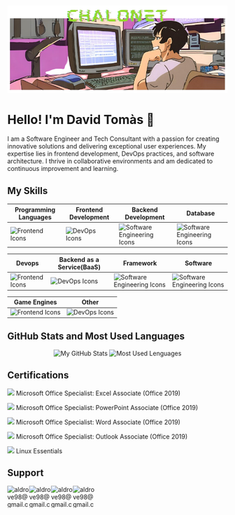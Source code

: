 
<img  src="/logo1.png">

# Hello! I'm David Tomàs :wave:

I am a Software Engineer and Tech Consultant with a passion for creating innovative solutions and delivering exceptional user experiences. My expertise lies in frontend development, DevOps practices, and software architecture. I thrive in collaborative environments and am dedicated to continuous improvement and learning.

## My Skills

<div align="center">
	
| **Programming Languages** | **Frontend Development** | **Backend Development** | **Database** |
|---------------------------|-------------------------|--------------------------|--------------|
|  <img alt="Frontend Icons" src="https://skillicons.dev/icons?i=c,java,javascript,cs,php,python&theme=light&perline=3">  | <img alt="DevOps Icons" src="https://skillicons.dev/icons?i=angular,css,html&theme=light&perline=4"> |  <img alt="Software Engineering Icons" src="https://skillicons.dev/icons?i=nodejs,rabbitmq&theme=light&perline=4"> | <img alt="Software Engineering Icons" src="https://skillicons.dev/icons?i=mongodb,mysql&theme=light&perline=4">

</div>

<div align="center">
	
| **Devops** | **Backend as a Service(BaaS)** | **Framework** | **Software** |
|------------|--------------------------------|---------------|--------------|
|  <img alt="Frontend Icons" src="https://skillicons.dev/icons?i=aws,docker,bash,azure&theme=light&perline=6">  | <img alt="DevOps Icons" src="https://skillicons.dev/icons?i=firebase&theme=light&perline=4"> |  <img alt="Software Engineering Icons" src="https://skillicons.dev/icons?i=dotnet,symfony&theme=light&perline=4"> | <img alt="Software Engineering Icons" src="https://skillicons.dev/icons?i=postman&theme=light&perline=4">

</div>

<div align="center">
	
| **Game Engines** | **Other** 
|------------------|-----------|
|  <img alt="Frontend Icons" src="https://skillicons.dev/icons?i=unity&theme=light&perline=4">  | <img alt="DevOps Icons" src="https://skillicons.dev/icons?i=linux,git,arduino,windows,ubuntu,raspberrypi&theme=light&perline=3"> 

</div>
	
## GitHub Stats and Most Used Languages

<div align="center">
<picture>
<source
  srcset="https://github-readme-stats.vercel.app/api?username=emagrina&show_icons=true&count_private=true&locale=es&custom_title=My%20GitHub%20Stats&theme=github_dark"
  media="(prefers-color-scheme: dark)"
/>
<source
  srcset="https://github-readme-stats.vercel.app/api?username=emagrina&show_icons=true&count_private=true&locale=es&custom_title=My%20GitHub%20Stats&theme=default"
  media="(prefers-color-scheme: light), (prefers-color-scheme: no-preference)"
/>
<img height="165em" src="https://github-readme-stats.vercel.app/api?username=emagrina&show_icons=true" alt="My GitHub Stats"/>
</picture>

<picture>
<source
  srcset="https://github-readme-stats.vercel.app/api/top-langs/?username=emagrina&layout=compact&langs_count=10&theme=github_dark"
  media="(prefers-color-scheme: dark)"
/>
<source
  srcset="https://github-readme-stats.vercel.app/api/top-langs/?username=emagrina&layout=compact&langs_count=10&theme=default"
  media="(prefers-color-scheme: light), (prefers-color-scheme: no-preference)"
/>
<img height="165em" src="https://github-readme-stats.vercel.app/api/top-langs/?username=emagrina&layout=compact&langs_count=10" alt="Most Used Lenguages"/>
</picture>
</div>

## Certifications

<img src="https://img.icons8.com/color/24/000000/microsoft-excel-2019.png"/> Microsoft Office Specialist: Excel Associate (Office 2019)

<img src="https://img.icons8.com/color/24/000000/microsoft-powerpoint-2019.png"/> Microsoft Office Specialist: PowerPoint Associate (Office 2019)

<img src="https://img.icons8.com/color/24/000000/microsoft-word-2019.png"/> Microsoft Office Specialist: Word Associate (Office 2019)

<img src="https://img.icons8.com/color/24/000000/microsoft-outlook-2019.png"/> Microsoft Office Specialist: Outlook Associate (Office 2019)

<img src="https://img.icons8.com/color/24/000000/linux.png"/> Linux Essentials

## Support

<p>
    <a href="mailto:aldrove98@gmail.com"> 
        <img align="left" src="https://cdn.icon-icons.com/icons2/101/PNG/256/email_socialnetwork_17726.png" height="50" width="50" alt="aldrove98@gmail.com" />
    </a>
    <a href="https://www.instagram.com/daviidtomaas/"> 
        <img align="left" src="https://cdn.icon-icons.com/icons2/101/PNG/256/instagram_socialnetwork_17752.png" height="50" width="50" alt="aldrove98@gmail.com" />
    </a>
    <a href="https://www.facebook.com/david.t.tomasverges"> 
        <img align="left" src="https://cdn.icon-icons.com/icons2/101/PNG/256/facebook__socialnetwork_17730.png" height="50" width="50" alt="aldrove98@gmail.com" />
    </a>
    <a href="https://www.linkedin.com/in/davidtomasverges"> 
        <img align="left" src="https://cdn.icon-icons.com/icons2/101/PNG/256/linkedin_socialnetwork_17757.png" height="50" width="50" alt="aldrove98@gmail.com" />
    </a>
</p>
<br><br>


